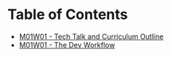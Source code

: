 # Table of Contents

* [M01W01 - Tech Talk and Curriculum Outline](/m01w01-1/)
* [M01W01 - The Dev Workflow](/m01w01-2/)
